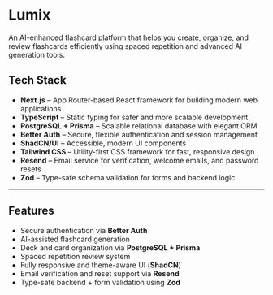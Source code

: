 # Lumix

An AI-enhanced flashcard platform that helps you create, organize, and review flashcards efficiently using spaced repetition and advanced AI generation tools.

## Tech Stack

- **Next.js** – App Router-based React framework for building modern web applications
- **TypeScript** – Static typing for safer and more scalable development
- **PostgreSQL + Prisma** – Scalable relational database with elegant ORM
- **Better Auth** – Secure, flexible authentication and session management
- **ShadCN/UI** – Accessible, modern UI components
- **Tailwind CSS** – Utility-first CSS framework for fast, responsive design
- **Resend** – Email service for verification, welcome emails, and password resets
- **Zod** – Type-safe schema validation for forms and backend logic

---

## Features

- Secure authentication via **Better Auth**
- AI-assisted flashcard generation
- Deck and card organization via **PostgreSQL + Prisma**
- Spaced repetition review system
- Fully responsive and theme-aware UI (**ShadCN**)
- Email verification and reset support via **Resend**
- Type-safe backend + form validation using **Zod**
